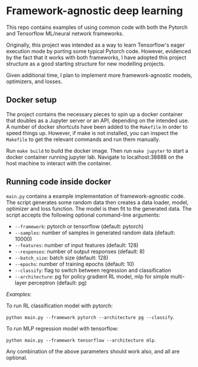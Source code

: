 # Framework-agnostic deep learning

This repo contains examples of using common code with both the Pytorch and Tensorflow ML/neural network frameworks.

Originally, this project was intended as a way to learn Tensorflow's eager execution mode by porting some typical 
Pytorch code. However, evidenced by the fact that it works with both frameworks, I have adopted this project structure as
a good starting structure for new modelling projects.

Given additional time, I plan to implement more framework-agnostic models, optimizers, and losses.

## Docker setup

The project contains the necessary pieces to spin up a docker container that doubles as a Jupyter server or an API, depending on the intended use. A number of docker shortcuts have been added to the `Makefile` in order to speed things up. However, if make is not installed, you can inspect the `Makefile` to get the relevant commands and run them manually.

Run `make build` to build the docker image. Then run `make jupyter` to start a docker container running jupyter lab. Navigate to localhost:38888 on the host machine to interact with the container.

## Running code inside docker

`main.py` contains a example implementation of framework-agnostic code. The script generates some random data then creates a data loader, model, optimizer and loss function. The model is then fit to the generated data. The script accepts the following optional command-line arguments:

* `--framework`: pytorch or tensorflow (default: pytorch)
* `--samples`: number of samples in generated random data (default: 10000)
* `--features`: number of input features (default: 128)
* `--responses`: number of output responses (default: 8)
* `--batch_size`: batch size (default: 128)
* `--epochs`: number of training epochs (default: 10)
* `--classify`: flag to switch between regression and classification
* `--architecture`: pg for policy gradient RL model, mlp for simple multi-layer perceptron (default: pg)

*Examples*:

To run RL classification model with pytorch:

```python main.py --framework pytorch --architecture pg --classify```.

To run MLP regression model with tensorflow:

```python main.py --framework tensorflow --architecture mlp```.

Any combination of the above parameters should work also, and all are optional.
